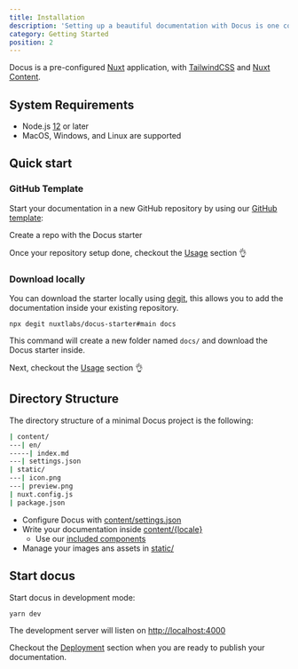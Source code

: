 ```yaml
---
title: Installation
description: 'Setting up a beautiful documentation with Docus is one command away 🤙'
category: Getting Started
position: 2
---
```


Docus is a pre-configured [Nuxt](https://nuxtjs.org) application, with [TailwindCSS](https://tailwindcss.com) and [Nuxt Content](https://content.nuxtjs.org).

## System Requirements

- Node.js [12](https://nodejs.org/en/) or later
- MacOS, Windows, and Linux are supported

## Quick start

### GitHub Template

Start your documentation in a new GitHub repository by using our [GitHub template](https://github.com/nuxtlabs/docus-starter):

<github-generate-link>Create a repo with the Docus starter</github-generate-link>

Once your repository setup done, checkout the [Usage](/usage) section 👌

### Download locally

You can download the starter locally using [degit](https://github.com/Rich-Harris/degit), this allows you to add the documentation inside your existing repository.

```
npx degit nuxtlabs/docus-starter#main docs
```

This command will create a new folder named `docs/` and download the Docus starter inside.

Next, checkout the [Usage](/usage) section 👌

## Directory Structure

The directory structure of a minimal Docus project is the following:

```bash
| content/
---| en/
-----| index.md
---| settings.json
| static/
---| icon.png
---| preview.png
| nuxt.config.js
| package.json
```

- Configure Docus with [content/settings.json](/configuration)
- Write your documentation inside [content/{locale}](/content)
  - Use our [included components](/components)
- Manage your images ans assets in [static/](/assets)

## Start docus

Start docus in development mode:

```bash
yarn dev
```

The development server will listen on [http://localhost:4000](http://localhost:4000)

Checkout the [Deployment](/deployment) section when you are ready to publish your documentation.
